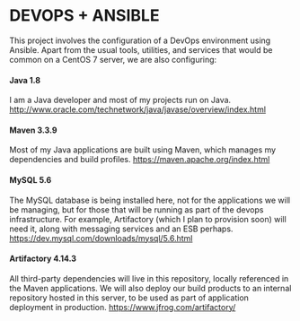 # DEVOPS + ANSIBLE

This project involves the configuration of a DevOps environment using Ansible.
Apart from the usual tools, utilities, and services that would be common on a CentOS 7 server, we are also configuring:

#### Java 1.8 ####
I am a Java developer and most of my projects run on Java.
http://www.oracle.com/technetwork/java/javase/overview/index.html

#### Maven 3.3.9 ####
Most of my Java applications are built using Maven, which manages my dependencies and build profiles.
https://maven.apache.org/index.html

#### MySQL 5.6 ####
The MySQL database is being installed here, not for the applications we will be managing, but for those that will be running as part of the devops infrastructure. For example, Artifactory (which I plan to provision soon) will need it, along with messaging services and an ESB perhaps.
https://dev.mysql.com/downloads/mysql/5.6.html

#### Artifactory 4.14.3 ####
All third-party dependencies will live in this repository, locally referenced in the Maven applications. We will also deploy our build products to an internal repository hosted in this server, to be used as part of application deployment in production.
https://www.jfrog.com/artifactory/
